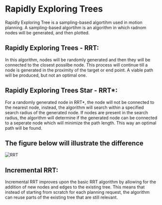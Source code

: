 # Rapidly Exploring Trees
Rapidly Exploring Tree is a sampling-based algortihm used in motion planning.
A sampling-based algortihm is an algorithm in which radnom nodes will be generated, and then plotted.

## Rapidly Exploring Trees - RRT:
  In this algorithm, nodes will be randomly generated and then they will be connected to the closest possilbe node. This process will continue till a node is generated in the proximity of the target or end point. 
  A viable path will be produced, but not an optimal one.

## Rapidly Exploring Trees Star - RRT*:
  For a randomly generated node in RRT*, the node will not be connected to the nearest node, instead, the algorithm will search within a specified search radius of the generated node. If nodes are present in the search radius, the algorithm will determine if the generated node can be connected to a seperate node which will minimize the path length. This way an optimal path will be found.

## The figure below will illustrate the difference
![RRT](https://github.com/ahmaddaoud2003/IncrementalRRT-with-Dubins/assets/145913339/df6706f1-87ee-4f6d-b47b-11c5c5d1096c)

## Incremental RRT:
   Incremental RRT improves upon the basic RRT algorithm by allowing for the addition of new nodes and edges to the existing tree. This means that instead of starting from scratch for each planning request, the algorithm can reuse parts of the existing tree that are still relevant.
   
